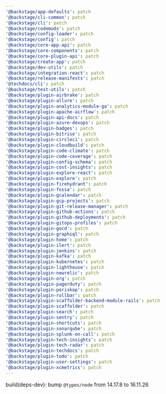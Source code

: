```yaml
---
'@backstage/app-defaults': patch
'@backstage/cli-common': patch
'@backstage/cli': patch
'@backstage/codemods': patch
'@backstage/config-loader': patch
'@backstage/config': patch
'@backstage/core-app-api': patch
'@backstage/core-components': patch
'@backstage/core-plugin-api': patch
'@backstage/create-app': patch
'@backstage/dev-utils': patch
'@backstage/integration-react': patch
'@backstage/release-manifests': patch
'@techdocs/cli': patch
'@backstage/test-utils': patch
'@backstage/plugin-airbrake': patch
'@backstage/plugin-allure': patch
'@backstage/plugin-analytics-module-ga': patch
'@backstage/plugin-apache-airflow': patch
'@backstage/plugin-api-docs': patch
'@backstage/plugin-azure-devops': patch
'@backstage/plugin-badges': patch
'@backstage/plugin-bitrise': patch
'@backstage/plugin-circleci': patch
'@backstage/plugin-cloudbuild': patch
'@backstage/plugin-code-climate': patch
'@backstage/plugin-code-coverage': patch
'@backstage/plugin-config-schema': patch
'@backstage/plugin-cost-insights': patch
'@backstage/plugin-explore-react': patch
'@backstage/plugin-explore': patch
'@backstage/plugin-firehydrant': patch
'@backstage/plugin-fossa': patch
'@backstage/plugin-gcalendar': patch
'@backstage/plugin-gcp-projects': patch
'@backstage/plugin-git-release-manager': patch
'@backstage/plugin-github-actions': patch
'@backstage/plugin-github-deployments': patch
'@backstage/plugin-gitops-profiles': patch
'@backstage/plugin-gocd': patch
'@backstage/plugin-graphiql': patch
'@backstage/plugin-home': patch
'@backstage/plugin-ilert': patch
'@backstage/plugin-jenkins': patch
'@backstage/plugin-kafka': patch
'@backstage/plugin-kubernetes': patch
'@backstage/plugin-lighthouse': patch
'@backstage/plugin-newrelic': patch
'@backstage/plugin-org': patch
'@backstage/plugin-pagerduty': patch
'@backstage/plugin-periskop': patch
'@backstage/plugin-rollbar': patch
'@backstage/plugin-scaffolder-backend-module-rails': patch
'@backstage/plugin-scaffolder': patch
'@backstage/plugin-search': patch
'@backstage/plugin-sentry': patch
'@backstage/plugin-shortcuts': patch
'@backstage/plugin-sonarqube': patch
'@backstage/plugin-splunk-on-call': patch
'@backstage/plugin-tech-insights': patch
'@backstage/plugin-tech-radar': patch
'@backstage/plugin-techdocs': patch
'@backstage/plugin-todo': patch
'@backstage/plugin-user-settings': patch
'@backstage/plugin-xcmetrics': patch
---
```


build(deps-dev): bump `@types/node` from 14.17.8 to 16.11.26
